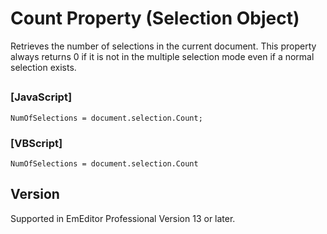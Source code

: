 # Count Property (Selection Object)

Retrieves the number of selections in the current document. This property
always returns 0 if it is not in the multiple selection mode even if a normal
selection exists.

## 

### \[JavaScript\]

```
NumOfSelections = document.selection.Count;
```

### \[VBScript\]

```
NumOfSelections = document.selection.Count
```

## Version

Supported in EmEditor Professional Version 13 or later.
